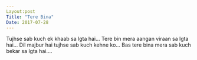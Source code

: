 ```yaml
---
Layout:post
Title: "Tere Bina"
Date: 2017-07-28
---
```


Tujhse sab kuch ek khaab sa lgta hai...
Tere bin mera aangan viraan sa lgta hai...
Dil majbur hai tujhse sab kuch kehne ko...
Bas tere bina mera sab kuch bekar sa lgta hai....
